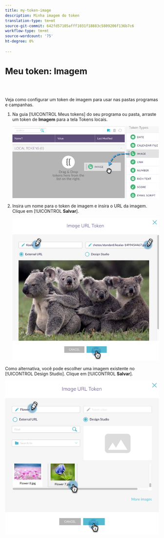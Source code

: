 ```yaml
---
title: my-token-image
description: Minha imagem do token
translation-type: tm+mt
source-git-commit: 642fd57105afff1031f18883c5809206f136b7c6
workflow-type: tm+mt
source-wordcount: '75'
ht-degree: 0%

---
```



# Meu token: Imagem

<br> 

Veja como configurar um token de imagem para usar nas pastas programas e campanhas.

1. Na guia [!UICONTROL Meus tokens] do seu programa ou pasta, arraste um token de **Imagem** para a tela Tokens  locais.

   ![Imagem Um](/help/sky/assets/my-tokens/my-token-image/my-token-image-1.png)

1. Insira um nome para o token de imagem e insira o URL da imagem. Clique em [!UICONTROL **Salvar**].

   ![Imagem dois](/help/sky/assets/my-tokens/my-token-image/my-token-image-2.png)

Como alternativa, você pode escolher uma imagem existente no [!UICONTROL Design Studio]. Clique em [!UICONTROL **Salvar**].

![Imagem Três](/help/sky/assets/my-tokens/my-token-image/my-token-image-3.png)
